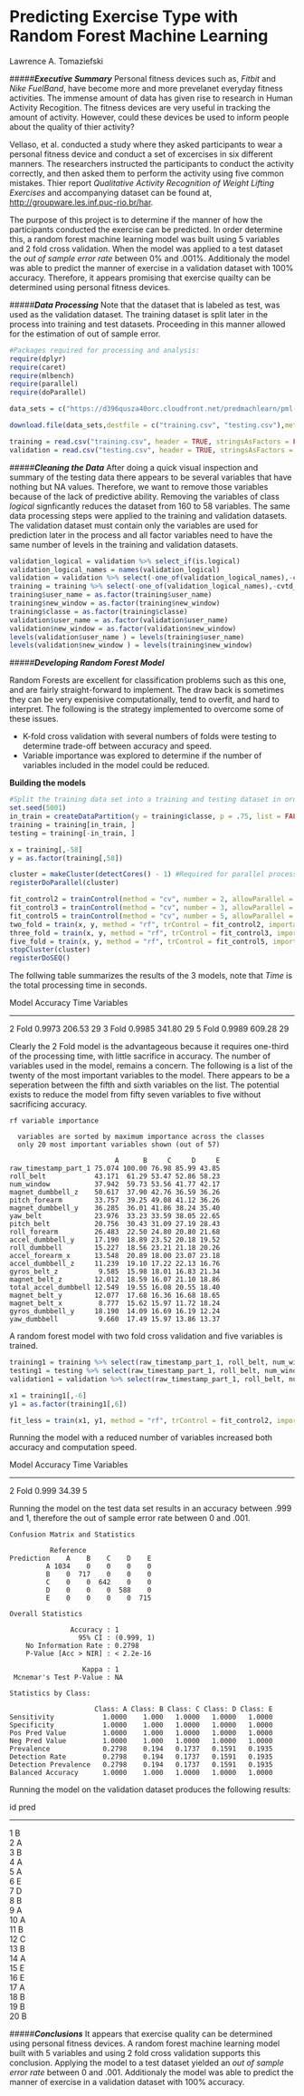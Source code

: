 # Predicting Exercise Type with Random Forest Machine Learning
Lawrence A. Tomaziefski  


#####***Executive Summary***
Personal fitness devices such as, *Fitbit* and *Nike FuelBand*, have become more and more prevelanet everyday fitness activities.  The immense amount of data has given rise to research in Human Activity Recogition.  The fitness devices are very useful in tracking the amount of activity. However, could these devices be used to inform people about the quality of thier activity? 

Vellaso, et al. conducted a study where they asked participants to wear a personal fitness device and conduct a set of excercises in six different manners.  The researchers instructed the participants to conduct the activity correctly, and then asked them to perform the activity using five common mistakes.  Thier report *Qualitative Activity Recognition of Weight Lifting Exercises* and accompanying dataset can be found at, http://groupware.les.inf.puc-rio.br/har.

The purpose of this project is to determine if the manner of how the participants conducted the exercise can be predicted.  In order determine this, a random forest machine learning model was built using 5 variables and 2 fold cross validation.  When the model was applied to a test dataset the *out of sample error rate* between 0% and .001%.  Additionaly the model was able to predict the manner of exercise in a validation dataset with 100% accuracy.  Therefore, it appears promising that exercise quailty can be determined using personal fitness devices.  

#####***Data Processing***
Note that the dataset that is labeled as test, was used as the validation dataset.  The training dataset is split later in the process into training and test datasets.  Proceeding in this manner allowed for the estimation of out of sample error.


```r
#Packages required for processing and analysis:
require(dplyr)
require(caret)
require(mlbench)
require(parallel)
require(doParallel)

data_sets = c("https://d396qusza40orc.cloudfront.net/predmachlearn/pml-training.csv","https://d396qusza40orc.cloudfront.net/predmachlearn/pml-testing.csv")

download.file(data_sets,destfile = c("training.csv", "testing.csv"),method = "libcurl")

training = read.csv("training.csv", header = TRUE, stringsAsFactors = FALSE)
validation = read.csv("testing.csv", header = TRUE, stringsAsFactors = FALSE)
```

#####***Cleaning the Data*** 
After doing a quick visual inspection and summary of the testing data there appears to be several variables that have nothing but NA values.  Therefore, we want to remove those variables because of the lack of predictive ability.  Removing the variables of class *logical* signficantly reduces the dataset from 160 to 58 variables.  The same data processing steps were applied to the training and validation datasets.  The validation dataset must contain only the variables are used for prediction later in the process and all factor variables need to have the same number of levels in the training and validation datasets.


```r
validation_logical = validation %>% select_if(is.logical)
validation_logical_names = names(validation_logical)
validation = validation %>% select(-one_of(validation_logical_names),-cvtd_timestamp, -1) %>% select(-58)
training = training %>% select(-one_of(validation_logical_names),-cvtd_timestamp, -1)
training$user_name = as.factor(training$user_name)
training$new_window = as.factor(training$new_window)
training$classe = as.factor(training$classe)
validation$user_name = as.factor(validation$user_name)
validation$new_window = as.factor(validation$new_window)
levels(validation$user_name ) = levels(training$user_name)
levels(validation$new_window ) = levels(training$new_window)
```

#####***Developing Random Forest Model***

Random Forests are excellent for classification problems such as this one, and are fairly straight-forward to implement.  The draw back is sometimes they can be very expenisive computationally, tend to overfit, and hard to interpret.  The following is the strategy implemented to overcome some of these issues.



+ K-fold cross validation with several numbers of folds were testing to determine trade-off between accuracy and speed.
+ Variable importance was explored to determine if the number of variables included in the model could be reduced.

**Building the models**

```r
#Split the training data set into a training and testing dataset in order to determine out of sample error rate.  
set.seed(5001)
in_train = createDataPartition(y = training$classe, p = .75, list = FALSE)
training = training[in_train, ]
testing = training[-in_train, ]

x = training[,-58]
y = as.factor(training[,58])

cluster = makeCluster(detectCores() - 1) #Required for parallel processing
registerDoParallel(cluster)

fit_control2 = trainControl(method = "cv", number = 2, allowParallel = TRUE)
fit_control3 = trainControl(method = "cv", number = 3, allowParallel = TRUE)
fit_control5 = trainControl(method = "cv", number = 5, allowParallel = TRUE) 
two_fold = train(x, y, method = "rf", trControl = fit_control2, importance = TRUE, na.action = na.omit)
three_fold = train(x, y, method = "rf", trControl = fit_control3, importance = TRUE, na.action = na.omit) 
five_fold = train(x, y, method = "rf", trControl = fit_control5, importance = TRUE, na.action = na.omit)
stopCluster(cluster)
registerDoSEQ()
```

The follwing table summarizes the results of the 3 models, note that *Time* is the total processing time in seconds.  



Model     Accuracy     Time   Variables
-------  ---------  -------  ----------
2 Fold      0.9973   206.53          29
3 Fold      0.9985   341.80          29
5 Fold      0.9989   609.28          29

Clearly the 2 Fold model is the advantageous because it requires one-third of the processing time, with little sacrifice in accuracy.  The number of variables used in the model, remains a concern.  The following is a list of the twenty of the most important variables to the model.  There appears to be a seperation between the fifth and sixth variables on the list.  The potential exists to reduce the model from fifty seven variables to five without sacrificing accuracy.  




```
rf variable importance

  variables are sorted by maximum importance across the classes
  only 20 most important variables shown (out of 57)

                          A      B     C     D     E
raw_timestamp_part_1 75.074 100.00 76.98 85.99 43.85
roll_belt            43.171  61.29 53.47 52.86 58.23
num_window           37.942  59.73 53.56 41.77 42.17
magnet_dumbbell_z    50.617  37.90 42.76 36.59 36.26
pitch_forearm        33.757  39.25 49.08 41.12 36.26
magnet_dumbbell_y    36.285  36.01 41.86 38.24 35.40
yaw_belt             23.976  33.23 33.59 38.05 22.65
pitch_belt           20.756  30.43 31.09 27.19 28.43
roll_forearm         26.483  22.50 24.80 20.80 21.68
accel_dumbbell_y     17.190  18.89 23.52 20.18 19.52
roll_dumbbell        15.227  18.56 23.21 21.18 20.26
accel_forearm_x      13.548  20.89 18.00 23.07 23.18
accel_dumbbell_z     11.239  19.10 17.22 22.13 16.76
gyros_belt_z          9.585  15.98 18.01 16.83 21.34
magnet_belt_z        12.012  18.59 16.07 21.10 18.86
total_accel_dumbbell 12.549  19.55 16.08 20.55 18.40
magnet_belt_y        12.077  17.68 16.36 16.68 18.65
magnet_belt_x         8.777  15.62 15.97 11.72 18.24
gyros_dumbbell_y     18.190  14.09 16.69 16.19 12.24
yaw_dumbbell          9.660  17.49 15.97 13.86 13.37
```

A random forest model with two fold cross validation and five variables is trained.


```r
training1 = training %>% select(raw_timestamp_part_1, roll_belt, num_window, magnet_dumbbell_z, pitch_forearm, classe)
testing1 = testing %>% select(raw_timestamp_part_1, roll_belt, num_window, magnet_dumbbell_z, pitch_forearm, classe)
validation1 = validation %>% select(raw_timestamp_part_1, roll_belt, num_window, magnet_dumbbell_z, pitch_forearm)

x1 = training1[,-6]
y1 = as.factor(training1[,6])

fit_less = train(x1, y1, method = "rf", trControl = fit_control2, importance = TRUE, na.action = na.omit)
```

Running the model with a reduced number of variables increased both accuracy and computation speed.  





Model     Accuracy    Time   Variables
-------  ---------  ------  ----------
2 Fold       0.999   34.39           5

Running the model on the test data set results in an accuracy between .999 and 1, therefore the out of sample error rate between 0 and .001. 


```
Confusion Matrix and Statistics

          Reference
Prediction    A    B    C    D    E
         A 1034    0    0    0    0
         B    0  717    0    0    0
         C    0    0  642    0    0
         D    0    0    0  588    0
         E    0    0    0    0  715

Overall Statistics
                                    
               Accuracy : 1         
                 95% CI : (0.999, 1)
    No Information Rate : 0.2798    
    P-Value [Acc > NIR] : < 2.2e-16 
                                    
                  Kappa : 1         
 Mcnemar's Test P-Value : NA        

Statistics by Class:

                     Class: A Class: B Class: C Class: D Class: E
Sensitivity            1.0000    1.000   1.0000   1.0000   1.0000
Specificity            1.0000    1.000   1.0000   1.0000   1.0000
Pos Pred Value         1.0000    1.000   1.0000   1.0000   1.0000
Neg Pred Value         1.0000    1.000   1.0000   1.0000   1.0000
Prevalence             0.2798    0.194   0.1737   0.1591   0.1935
Detection Rate         0.2798    0.194   0.1737   0.1591   0.1935
Detection Prevalence   0.2798    0.194   0.1737   0.1591   0.1935
Balanced Accuracy      1.0000    1.000   1.0000   1.0000   1.0000
```

Running the model on the validation dataset produces the following results:





 id  pred 
---  -----
  1  B    
  2  A    
  3  B    
  4  A    
  5  A    
  6  E    
  7  D    
  8  B    
  9  A    
 10  A    
 11  B    
 12  C    
 13  B    
 14  A    
 15  E    
 16  E    
 17  A    
 18  B    
 19  B    
 20  B    


#####***Conclusions***
It appears that exercise quality can be determined using personal fitness devices.  A random forest machine learning model built with 5 variables and using 2 fold cross validation supports this conclusion.  Applying the model to a test dataset yielded an *out of sample error rate* between 0 and .001.  Additionaly the model was able to predict the manner of exercise in a validation dataset with 100% accuracy.  




